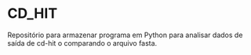 # CD_HIT
Repositório para armazenar programa em Python para analisar dados de saída de cd-hit o comparando o arquivo fasta.
